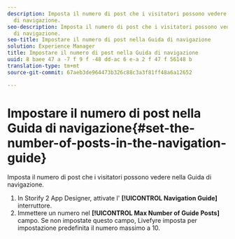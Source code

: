 ```yaml
---
description: Imposta il numero di post che i visitatori possono vedere nella Guida
  di navigazione.
seo-description: Imposta il numero di post che i visitatori possono vedere nella Guida
  di navigazione.
seo-title: Impostare il numero di post nella Guida di navigazione
solution: Experience Manager
title: Impostare il numero di post nella Guida di navigazione
uuid: 8 baee 47 a -7 f 9 f -48 dd-ac 6 e-a 2 f 47 f 56148 b
translation-type: tm+mt
source-git-commit: 67aeb3de964473b326c88c3a3f81ff48a6a12652

---
```



# Impostare il numero di post nella Guida di navigazione{#set-the-number-of-posts-in-the-navigation-guide}

Imposta il numero di post che i visitatori possono vedere nella Guida di navigazione.

1. In Storify 2 App Designer, attivate l' **[!UICONTROL Navigation Guide]** interruttore.
1. Immettere un numero nel **[!UICONTROL Max Number of Guide Posts]** campo. Se non impostate questo campo, Livefyre imposta per impostazione predefinita il numero massimo a 10.
